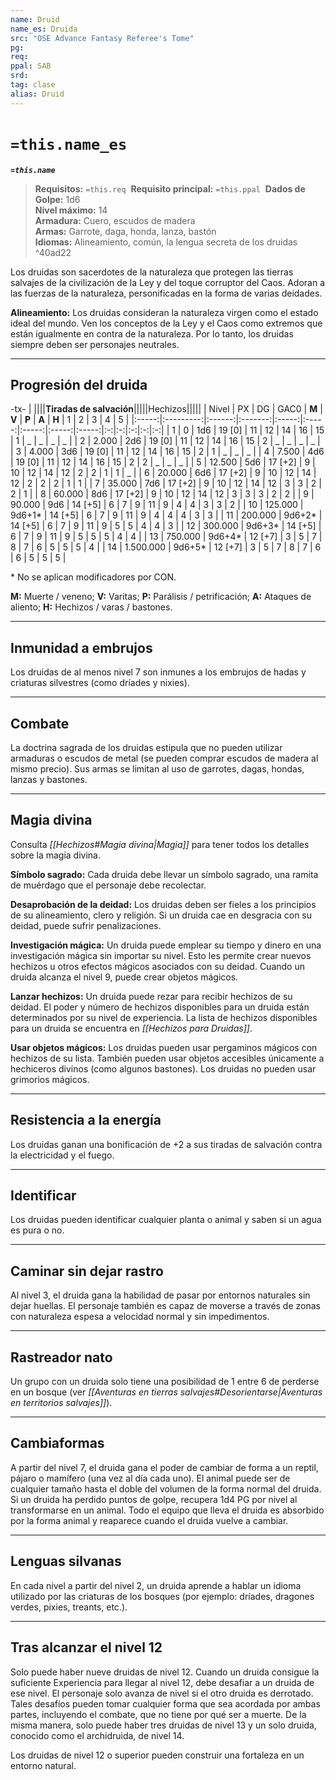 ```yaml
---
name: Druid
name_es: Druida
src: "OSE Advance Fantasy Referee's Tome"
pg: 
req: 
ppal: SAB
srd: 
tag: clase
alias: Druid
---
```

# `=this.name_es` 

**_`=this.name`_**

> **Requisitos:** `=this.req` 
> **Requisito principal:** `=this.ppal` 
> **Dados de Golpe:** 1d6   
> **Nivel máximo:** 14   
> **Armadura:** Cuero, escudos de madera   
> **Armas:** Garrote, daga, honda, lanza, bastón   
> **Idiomas:** Alineamiento, común, la lengua secreta de los druidas
^40ad22

Los druidas son sacerdotes de la naturaleza que protegen las tierras salvajes de la civilización de la Ley y del toque corruptor del Caos. Adoran a las fuerzas de la naturaleza, personificadas en la forma de varias deidades.

**Alineamiento:** Los druidas consideran la naturaleza virgen como el estado ideal del mundo. Ven los conceptos de la Ley y el Caos como extremos que están igualmente en contra de la naturaleza. Por lo tanto, los druidas siempre deben ser personajes neutrales.

---
## Progresión del druida

-tx-
| ||||**Tiradas de salvación**|||||Hechizos|||||
| Nivel |     PX    |   DG   |   GAC0  | **M** | **V** | **P** | **A** | **H** | 1 | 2 | 3 | 4 | 5 |
|:-----:|:---------:|:------:|:-------:|:-----:|:-----:|:-----:|:-----:|:-----:|:-:|:-:|:-:|:-:|:-:|
|   1   |     0     |   1d6  |  19 [0] |   11  |   12  |   14  |   16  |   15  | 1 | _ | _ | _ | _ |
|   2   |   2.000   |   2d6  |  19 [0] |   11  |   12  |   14  |   16  |   15  | 2 | _ | _ | _ | _ |
|   3   |   4.000   |   3d6  |  19 [0] |   11  |   12  |   14  |   16  |   15  | 2 | 1 | _ | _ | _ |
|   4   |   7.500   |   4d6  |  19 [0] |   11  |   12  |   14  |   16  |   15  | 2 | 2 | _ | _ | _ |
|   5   |   12.500  |   5d6  | 17 [+2] |   9   |   10  |   12  |   14  |   12  | 2 | 2 | 1 | 1 | _ |
|   6   |   20.000  |   6d6  | 17 [+2] |   9   |   10  |   12  |   14  |   12  | 2 | 2 | 2 | 1 | 1 |
|   7   |   35.000  |   7d6  | 17 [+2] |   9   |   10  |   12  |   14  |   12  | 3 | 3 | 2 | 2 | 1 |
|   8   |   60.000  |   8d6  | 17 [+2] |   9   |   10  |   12  |   14  |   12  | 3 | 3 | 3 | 2 | 2 |
|   9   |   90.000  |   9d6  | 14 [+5] |   6   |   7   |   9   |   11  |   9   | 4 | 4 | 3 | 3 | 2 |
|   10  |  125.000  | 9d6+1* | 14 [+5] |   6   |   7   |   9   |   11  |   9   | 4 | 4 | 4 | 3 | 3 |
|   11  |  200.000  | 9d6+2* | 14 [+5] |   6   |   7   |   9   |   11  |   9   | 5 | 5 | 4 | 4 | 3 |
|   12  |  300.000  | 9d6+3* | 14 [+5] |   6   |   7   |   9   |   11  |   9   | 5 | 5 | 5 | 4 | 4 |
|   13  |  750.000  | 9d6+4* | 12 [+7] |   3   |   5   |   7   |   8   |   7   | 6 | 5 | 5 | 5 | 4 |
|   14  | 1.500.000 | 9d6+5* | 12 [+7] |   3   |   5   |   7   |   8   |   7   | 6 | 6 | 5 | 5 | 5 |

\* No se aplican modificadores por CON.

**M:** Muerte / veneno; **V:** Varitas; **P:** Parálisis / petrificación; **A:** Ataques de aliento; **H:** Hechizos / varas / bastones.

---
## Inmunidad a embrujos

Los druidas de al menos nivel 7 son inmunes a los embrujos de hadas y criaturas silvestres (como dríades y nixies).

---
## Combate

La doctrina sagrada de los druidas estipula que no pueden utilizar armaduras o escudos de metal (se pueden comprar escudos de madera al mismo precio). Sus armas se limitan al uso de garrotes, dagas, hondas, lanzas y bastones.

---
## Magia divina

Consulta _[[Hechizos#Magia divina|Magia]]_ para tener todos los detalles sobre la magia divina.

**Símbolo sagrado:** Cada druida debe llevar un símbolo sagrado, una ramita de muérdago que el personaje debe recolectar.

**Desaprobación de la deidad:** Los druidas deben ser fieles a los principios de su alineamiento, clero y religión. Si un druida cae en desgracia con su deidad, puede sufrir penalizaciones.

**Investigación mágica:** Un druida puede emplear su tiempo y dinero en una investigación mágica sin importar su nivel. Esto les permite crear nuevos hechizos u otros efectos mágicos asociados con su deidad. Cuando un druida alcanza el nivel 9, puede crear objetos mágicos.

**Lanzar hechizos:** Un druida puede rezar para recibir hechizos de su deidad. El poder y número de hechizos disponibles para un druida están determinados por su nivel de experiencia. La lista de hechizos disponibles para un druida se encuentra en _[[Hechizos para Druidas]]_.

**Usar objetos mágicos:** Los druidas pueden usar pergaminos mágicos con hechizos de su lista. También pueden usar objetos accesibles únicamente a hechiceros divinos (como algunos bastones). Los druidas no pueden usar grimorios mágicos.

---
## Resistencia a la energía

Los druidas ganan una bonificación de +2 a sus tiradas de salvación contra la electricidad y el fuego.

---
## Identificar

Los druidas pueden identificar cualquier planta o animal y saben si un agua es pura o no.

---
## Caminar sin dejar rastro

Al nivel 3, el druida gana la habilidad de pasar por entornos naturales sin dejar huellas. El personaje también es capaz de moverse a través de zonas con naturaleza espesa a velocidad normal y sin impedimentos.

---
## Rastreador nato

Un grupo con un druida solo tiene una posibilidad de 1 entre 6 de perderse en un bosque (ver _[[Aventuras en tierras salvajes#Desorientarse|Aventuras en territorios salvajes]]_).

---
## Cambiaformas

A partir del nivel 7, el druida gana el poder de cambiar de forma a un reptil, pájaro o mamífero (una vez al día cada uno). El animal puede ser de cualquier tamaño hasta el doble del volumen de la forma normal del druida. Si un druida ha perdido puntos de golpe, recupera 1d4 PG por nivel al transformarse en un animal. Todo el equipo que lleva el druida es absorbido por la forma animal y reaparece cuando el druida vuelve a cambiar.

---
## Lenguas silvanas

En cada nivel a partir del nivel 2, un druida aprende a hablar un idioma utilizado por las criaturas de los bosques (por ejemplo: dríades, dragones verdes, pixies, treants, etc.).

---
## Tras alcanzar el nivel 12

Solo puede haber nueve druidas de nivel 12. Cuando un druida consigue la suficiente Experiencia para llegar al nivel 12, debe desafiar a un druida de ese nivel. El personaje solo avanza de nivel si el otro druida es derrotado. Tales desafíos pueden tomar cualquier forma que sea acordada por ambas partes, incluyendo el combate, que no tiene por qué ser a muerte. De la misma manera, solo puede haber tres druidas de nivel 13 y un solo druida, conocido como el archidruida, de nivel 14.

Los druidas de nivel 12 o superior pueden construir una fortaleza en un entorno natural.